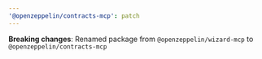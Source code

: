 ```yaml
---
'@openzeppelin/contracts-mcp': patch
---
```


**Breaking changes**: Renamed package from `@openzeppelin/wizard-mcp` to `@openzeppelin/contracts-mcp`
